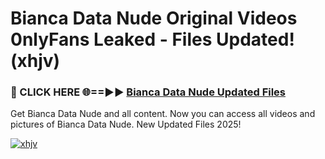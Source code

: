 # Bianca Data Nude Original Videos 0nlyFans Leaked - Files Updated! (xhjv)

<h3>🔴 CLICK HERE 🌐==►► <a href="https://tinyurl.com/52m3yx9h" rel="nofollow">Bianca Data Nude Updated Files</a></h3>

Get Bianca Data Nude and all content. Now you can access all videos and pictures of Bianca Data Nude. New Updated Files 2025!

[![xhjv](https://i.imgur.com/TnHtlc8.gif)](https://tinyurl.com/52m3yx9h)

